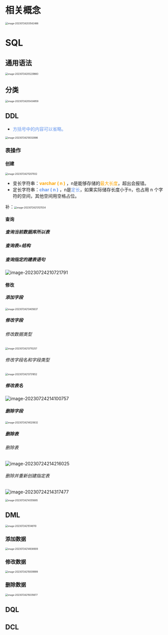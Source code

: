 

# 相关概念



<img src="C:\Users\黄\AppData\Roaming\Typora\typora-user-images\image-20230724203542466.png" alt="image-20230724203542466" style="zoom:50%;" />































# SQL





## 通用语法

<img src="C:\Users\黄\AppData\Roaming\Typora\typora-user-images\image-20230724205229660.png" alt="image-20230724205229660" style="zoom:50%;" />















## 分类

<img src="C:\Users\黄\AppData\Roaming\Typora\typora-user-images\image-20230724205434859.png" alt="image-20230724205434859" style="zoom:50%;" />















## DDL



- <font color='cornflowerblue'>方括号中的内容可以省略。</font>

<img src="C:\Users\黄\AppData\Roaming\Typora\typora-user-images\image-20230724210032886.png" alt="image-20230724210032886" style="zoom:50%;" />







### 表操作



#### 创建

<img src="C:\Users\黄\AppData\Roaming\Typora\typora-user-images\image-20230724211207932.png" alt="image-20230724211207932" style="zoom:50%;" />

- 变长字符串：<font color='orange'>**varchar ( n )** </font>，n是能够存储的<font color='orange'>最大长度</font>，超出会报错。
- 定长字符串：<font color='cornflowerblue'>**char ( n )**</font> ，n是<font color='cornflowerblue'>定长</font>，如果实际储存长度小于n，也占用 n 个字符的空间，其他空间用空格占位。

补：<img src="C:\Users\黄\AppData\Roaming\Typora\typora-user-images\image-20230724213121534.png" alt="image-20230724213121534" style="zoom:50%;" />





#### 查询

##### 查询当前数据库所以表

##### 查询表=结构

##### 查询指定的建表语句

![image-20230724210721791](C:\Users\黄\AppData\Roaming\Typora\typora-user-images\image-20230724210721791.png)





#### 修改

##### 添加字段

<img src="C:\Users\黄\AppData\Roaming\Typora\typora-user-images\image-20230724213405637.png" alt="image-20230724213405637" style="zoom:50%;" />



##### 修改字段

###### 修改数据类型

<img src="C:\Users\黄\AppData\Roaming\Typora\typora-user-images\image-20230724213710257.png" alt="image-20230724213710257" style="zoom:50%;" />

###### 修改字段名和字段类型

<img src="C:\Users\黄\AppData\Roaming\Typora\typora-user-images\image-20230724213731652.png" alt="image-20230724213731652" style="zoom:50%;" />



##### 修改表名

![image-20230724214100757](C:\Users\黄\AppData\Roaming\Typora\typora-user-images\image-20230724214100757.png)



##### 删除字段

<img src="C:\Users\黄\AppData\Roaming\Typora\typora-user-images\image-20230724214020632.png" alt="image-20230724214020632" style="zoom:50%;" />



##### 删除表

###### 删除表

![image-20230724214216025](C:\Users\黄\AppData\Roaming\Typora\typora-user-images\image-20230724214216025.png)

###### 删除并重新创建指定表

![image-20230724214317477](C:\Users\黄\AppData\Roaming\Typora\typora-user-images\image-20230724214317477.png)

<img src="C:\Users\黄\AppData\Roaming\Typora\typora-user-images\image-20230724214355685.png" alt="image-20230724214355685" style="zoom:50%;" />











## DML

<img src="C:\Users\黄\AppData\Roaming\Typora\typora-user-images\image-20230724215146110.png" alt="image-20230724215146110" style="zoom:50%;" />



### 添加数据

<img src="C:\Users\黄\AppData\Roaming\Typora\typora-user-images\image-20230724214938909.png" alt="image-20230724214938909" style="zoom:50%;" />





### 修改数据

<img src="C:\Users\黄\AppData\Roaming\Typora\typora-user-images\image-20230724215009999.png" alt="image-20230724215009999" style="zoom:50%;" />





### 删除数据

<img src="C:\Users\黄\AppData\Roaming\Typora\typora-user-images\image-20230724215035677.png" alt="image-20230724215035677" style="zoom:50%;" />











## DQL









## DCL


































































